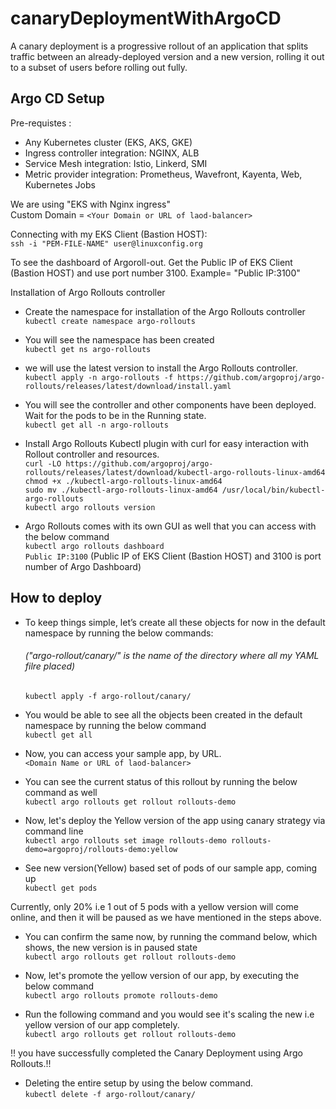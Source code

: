 # canaryDeploymentWithArgoCD
A canary deployment is a progressive rollout of an application that splits traffic between an already-deployed version and a new version, rolling it out to a subset of users before rolling out fully. </br>

## Argo CD Setup
Pre-requistes : </br>
- Any Kubernetes cluster (EKS, AKS, GKE)  
- Ingress controller integration: NGINX, ALB 
- Service Mesh integration: Istio, Linkerd, SMI
- Metric provider integration: Prometheus, Wavefront, Kayenta, Web, Kubernetes Jobs

We are using "EKS with Nginx ingress"</br>
Custom Domain = ```<Your Domain or URL of laod-balancer>```


Connecting with my EKS Client (Bastion HOST): </br>
 ```ssh -i "PEM-FILE-NAME" user@linuxconfig.org```


To see the dashboard of Argoroll-out. Get the Public IP of EKS Client (Bastion HOST) and use port number 3100. Example= "Public IP:3100" </br>

Installation of Argo Rollouts controller </br>

- Create the namespace for installation of the Argo Rollouts controller </br>
```kubectl create namespace argo-rollouts```

- You will see the namespace has been created </br>
```kubectl get ns argo-rollouts```

- we will use the latest version to install the Argo Rollouts controller. </br>
```kubectl apply -n argo-rollouts -f https://github.com/argoproj/argo-rollouts/releases/latest/download/install.yaml```

- You will see the controller and other components have been deployed. Wait for the pods to be in the Running state. </br>
```kubectl get all -n argo-rollouts```

- Install Argo Rollouts Kubectl plugin with curl for easy interaction with Rollout controller and resources. </br>
```curl -LO https://github.com/argoproj/argo-rollouts/releases/latest/download/kubectl-argo-rollouts-linux-amd64``` </br>
```chmod +x ./kubectl-argo-rollouts-linux-amd64``` </br>
```sudo mv ./kubectl-argo-rollouts-linux-amd64 /usr/local/bin/kubectl-argo-rollouts``` </br>
```kubectl argo rollouts version``` </br>

- Argo Rollouts comes with its own GUI as well that you can access with the below command </br>
```kubectl argo rollouts dashboard``` </br>
  ```Public IP:3100``` (Public IP of EKS Client (Bastion HOST) and 3100 is port number of Argo Dashboard) </br>

## How to deploy 

- To keep things simple, let’s create all these objects for now in the default namespace by running the below commands: </br>
  ###### ("argo-rollout/canary/" is the name of the directory  where all my YAML filre placed) </br>
  ```kubectl apply -f argo-rollout/canary/```

- You would be able to see all the objects been created in the default namespace by running the below command </br>
  ```kubectl get all```

- Now, you can access your sample app, by URL. </br>
  ```<Domain Name or URL of laod-balancer>```

- You can see the current status of this rollout by running the below command as well </br>
  ```kubectl argo rollouts get rollout rollouts-demo```

- Now, let's deploy the Yellow version of the app using canary strategy via command line </br>
  ```kubectl argo rollouts set image rollouts-demo rollouts-demo=argoproj/rollouts-demo:yellow```

- See new version(Yellow) based set of pods of our sample app, coming up </br>
  ```kubectl get pods```

Currently, only 20% i.e 1 out of 5 pods with a yellow version will come online, and then it will be paused as we have mentioned in the steps above. 


- You can confirm the same now, by running the command below, which shows, the new version is in paused state </br>
  ```kubectl argo rollouts get rollout rollouts-demo```

- Now, let's promote the yellow version of our app, by executing the below command </br>
  ```kubectl argo rollouts promote rollouts-demo```

- Run the following command and you would see it's scaling the new i.e yellow version of our app completely.</br>
  ```kubectl argo rollouts get rollout rollouts-demo```

!! you have successfully completed the Canary Deployment using Argo Rollouts.!! </br>

- Deleting the entire setup by using the below command. </br>
  ```kubectl delete -f argo-rollout/canary/```
